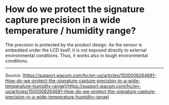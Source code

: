 # How do we protect the signature capture precision in a wide temperature / humidity range?

The precision is protected by the product design. As the sensor is embedded under the LCD itself, it is not exposed directly to external environmental conditions. Thus, it works also in tough environmental conditions.

---
Source: [https://support.wacom.com/hc/en-us/articles/1500006264681-How-do-we-protect-the-signature-capture-precision-in-a-wide-temperature-humidity-range](https://support.wacom.com/hc/en-us/articles/1500006264681-How-do-we-protect-the-signature-capture-precision-in-a-wide-temperature-humidity-range)
